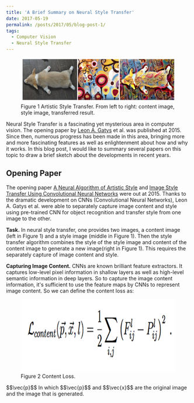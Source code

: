 ```yaml
---
title: 'A Brief Summary on Neural Style Transfer'
date: 2017-05-19
permalink: /posts/2017/05/blog-post-1/
tags:
  - Computer Vision
  - Neural Style Transfer
---
```


<figure>
    <img src="/assets/posts/2017-05-19-a-brief-summary-on-neural-style-transfer/1.png"  />
    <figcaption>Figure 1 Artistic Style Transfer. From left to right: content image, style image, transferred result.</figcaption>
</figure>

Neural Style Transfer is a fascinating yet mysterious area in computer vision. The opening paper by [Leon A. Gatys](https://arxiv.org/pdf/1508.06576.pdf) et al. was published at 2015. Since then, numerous progress has been made in this area, bringing more and more fascinating features as well as enlightenment about how and why it works. In this blog post, I would like to summary several papers on this topic to draw a brief sketch about the developments in recent years.

## Opening Paper

The opening paper [A Neural Algorithm of Artistic Style](https://arxiv.org/pdf/1508.06576.pdf) and [Image Style Transfer Using Convolutional Neural Networks](http://www.cv-foundation.org/openaccess/content_cvpr_2016/papers/Gatys_Image_Style_Transfer_CVPR_2016_paper.pdf) were out at 2015. Thanks to the dramatic development on CNNs (Convolutional Neural Networks), Leon A. Gatys et al. were able to separately capture image content and style using pre-trained CNN for object recognition and transfer style from one image to the other.

**Task.** In neural style transfer, one provides two images, a content image (left in Figure 1) and a style image (middle in Figure 1). Then the style transfer algorithm combines the style of the style image and content of the content image to generate a new image(right in Figure 1). This requires the separately capture of image content and style.

**Capturing Image Content.** CNNs are known brilliant feature extractors. It captures low-level pixel information in shallow layers as well as high-level semantic information in deep layers. So to capture the image content information, it's sufficient to use the feature maps by CNNs to represent image content. So we can define the content loss as:

<figure>
    <img src="/assets/posts/2017-05-19-a-brief-summary-on-neural-style-transfer/2.png" height="200"/>
    <figcaption>Figure 2 Content Loss.</figcaption>
</figure>
$$\vec{p}$$
In which $$\vec{p}$$ and $$\vec{x}$$ are the original image and the image that is generated.
